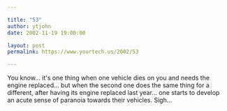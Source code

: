 ```yaml
---

title: "53"
author: ytjohn
date: 2002-11-19 19:00:00

layout: post
permalink: https://www.yourtech.us/2002/53

---
```

You know... it's one thing when one vehicle dies on you and needs the engine replaced... but when the second one does the same thing for a different, after having its engine replaced last year... one starts to develop an acute sense of paranoia towards their vehicles.  Sigh...
